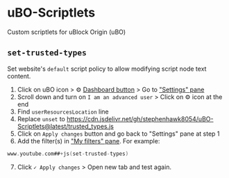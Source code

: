 # uBO-Scriptlets
Custom scriptlets for uBlock Origin (uBO)

## `set-trusted-types`
Set website's `default` script policy to allow modifying script node text content.

1. Click on uBO icon > ⚙ [Dashboard button](https://github.com/gorhill/uBlock/wiki/Quick-guide:-popup-user-interface#the-tools) > Go to ["Settings" pane](https://github.com/gorhill/uBlock/wiki/Dashboard:-Settings)
2. Scroll down and turn on `I am an advanced user` > Click on ⚙ icon at the end
3. Find `userResourcesLocation` line
4. Replace `unset` to https://cdn.jsdelivr.net/gh/stephenhawk8054/uBO-Scriptlets@latest/trusted_types.js
5. Click on `Apply changes` button and go back to "Settings" pane at step 1
6. Add the filter(s) in ["My filters" pane](https://github.com/gorhill/uBlock/wiki/Dashboard:-My-filters). For example:

```adb
www.youtube.com##+js(set-trusted-types)
```

7. Click `✓ Apply changes` > Open new tab and test again.
